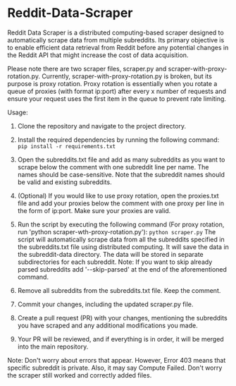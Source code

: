# Reddit-Data-Scraper

Reddit Data Scraper is a distributed computing-based scraper designed to automatically scrape data from multiple subreddits. Its primary objective is to enable efficient data retrieval from Reddit before any potential changes in the Reddit API that might increase the cost of data acquisition.

Please note there are two scraper files, scraper.py and scraper-with-proxy-rotation.py. Currently, scraper-with-proxy-rotation.py is broken, but its purpose is proxy rotation. Proxy rotation is essentially when you rotate a queue of proxies (with format ip:port) after every x number of requests and ensure your request uses the first item in the queue to prevent rate limiting.

Usage:

1. Clone the repository and navigate to the project directory.

2. Install the required dependencies by running the following command:
```pip install -r requirements.txt```

3. Open the subreddits.txt file and add as many subreddits as you want to scrape below the comment with one subreddit line per name. The names should be case-sensitive. Note that the subreddit names should be valid and existing subreddits.

4. (Optional) If you would like to use proxy rotation, open the proxies.txt file and add your proxies below the comment with one proxy per line in the form of ip:port. Make sure your proxies are valid.

5. Run the script by executing the following command (For proxy rotation, run 'python scraper-wth-proxy-rotation.py'):
```python scraper.py```
The script will automatically scrape data from all the subreddits specified in the subreddits.txt file using distributed computing. It will save the data in the subreddit-data directory. The data will be stored in separate subdirectories for each subreddit.
Note: If you want to skip already parsed subreddits add '--skip-parsed' at the end of the aforementioned command.

6. Remove all subreddits from the subreddits.txt file. Keep the comment.

7. Commit your changes, including the updated scraper.py file.

8. Create a pull request (PR) with your changes, mentioning the subreddits you have scraped and any additional modifications you made.

9. Your PR will be reviewed, and if everything is in order, it will be merged into the main repository.

Note: Don't worry about errors that appear. However, Error 403 means that specific subreddit is private. Also, it may say Compute Failed. Don't worry the scraper still worked and correctly added files.